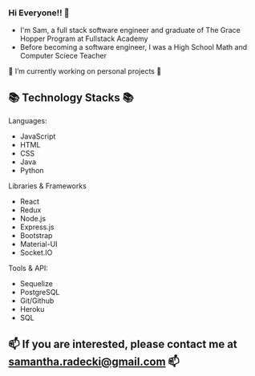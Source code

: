 ### Hi Everyone!! 👋

- I'm Sam, a full stack software engineer and graduate of The Grace Hopper Program at Fullstack Academy 
- Before becoming a software engineer, I was a High School Math and Computer Sciece Teacher 

🔭 I’m currently working on personal projects 🔭


## 📚 Technology Stacks 📚

Languages: 
- JavaScript 
- HTML 
- CSS 
- Java
- Python

Libraries & Frameworks
- React 
- Redux 
- Node.js
- Express.js 
- Bootstrap
- Material-UI
- Socket.IO

Tools & API: 
- Sequelize 
- PostgreSQL 
- Git/Github
- Heroku 
- SQL

## 📫  If you are interested, please contact me at samantha.radecki@gmail.com 📫 
<!--
**SamRadecki003/SamRadecki003** is a ✨ _special_ ✨ repository because its `README.md` (this file) appears on your GitHub profile.

Here are some ideas to get you started:

- 🔭 I’m currently working on ...
- 🌱 I’m currently learning ...
- 👯 I’m looking to collaborate on ...
- 🤔 I’m looking for help with ...
- 💬 Ask me about ...
- 📫 How to reach me: ...
- 😄 Pronouns: ...
- ⚡ Fun fact: ...
-->
